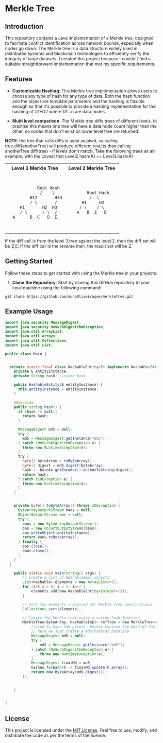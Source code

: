 # Merkle Tree 


## Introduction

This repository contains a Java implementation of a Merkle tree, designed to facilitate conflict identification across network bounds, especially when nodes go down. 
The Merkle tree is a data structure widely used in distributed systems and blockchain technologies to efficiently verify the integrity of large datasets. 
I created this project because I couldn't find a suitable straightforward implementation that met my specific requirements.

## Features

- **Customizable Hashing**: This Merkle tree implementation allows users to choose any type of hash for any type of data. Both the hash function and the object are template parameters and the hashing is flexible enough so that it's possible to provide a hashing implementation for the hashing of D1+D2 where D1...n are data nodes.

- **Multi level comparison**: The Merkle tree diffs trees of different levels. In practise this means one tree will have a data node count higher than the other, so nodes that don't exist on lower level tree are returned. 
  

 **NOTE**: the tree that calls diffs is used as pivot, so calling  tree.diff(anotherTree) will produce different results than calling anotherTree.diff(tree) 
    - if levels don't match. Take the following trees as an example, with the caveat that Level2.hash(A) == Level3.hash(A)

<table>
<tr>
<th>Level 3 Merkle Tree</th>
<th>Level 2 Merkle Tree</th>
</tr>
<tr>
<td>
<pre>

                Root Hash
                 /    \
             H12       H34
             / \       / 
         H1       H2  H3  
         / \      / \  / 
      A      B  C   D  E 
</pre>
</td>
<td>
<pre>

            Root Hash
             /  \       
          H1     H2   
         / \    / \  
        A   B  Z   D 
</pre>
</td>
</tr>
</table>

If the diff call is from the level 3 tree against the level 2, then the diff set will be Z,E; If the diff call is the reverse
then, the result set will be Z. 


## Getting Started

Follow these steps to get started with using the Merkle tree in your projects:

1. **Clone the Repository**: Start by cloning this GitHub repository to your local machine using the following command:

```
git clone https://github.com/nunoOliveiraqwe/merkleTree.git
```


## Example Usage

```java
import java.security.MessageDigest;
import java.security.NoSuchAlgorithmException;
import java.util.ArrayList;
import java.util.Arrays;
import java.util.Collections;
import java.util.List;

public class Main {


  private static final class HashableEntity<E> implements Hashable<String> {
    private E entityInstance;
    private String hash; //cache hash

    public HashableEntity(E entityInstance) {
      this.entityInstance = entityInstance;
    }

    @Override
    public String hash() {
      if (hash != null){
        return hash;
      }

      MessageDigest md5 = null;
      try {
        md5 = MessageDigest.getInstance("md5");
      } catch (NoSuchAlgorithmException e) {
        throw new RuntimeException(e);
      }
      try {
        byte[] byteArray = toByteArray();
        byte[] digest = md5.digest(byteArray);
        hash =  Base64.getEncoder().encodeToString(digest);
        return hash;
      } catch (IOException e) {
        throw new RuntimeException(e);
      }
    }


    private byte[] toByteArray() throws IOException {
      ByteArrayOutputStream baos = null;
      ObjectOutputStream oos = null;
      try {
        baos = new ByteArrayOutputStream();
        oos = new ObjectOutputStream(baos);
        oos.writeObject(entityInstance);
        return baos.toByteArray();
      } finally {
        oos.close();
        baos.close();
      }
    }
  }

    public static void main(String[] args) {
        // Create a list of HashableImpl objects
        List<Hashable> elements = new ArrayList<>();
        for (int i = 0; i < 4; i++) {
            elements.add(new HashableEntity<Integer>(i));
        }

        // Sort the elements (required for Merkle tree construction)
        Collections.sort(elements);

        // Create the Merkle tree using a custom hash function
        MerkleTree<ByteArray, HashableImpl> refTree = new MerkleTree<>(elements, hashes -> {
            //used to hash the parent, hashes contain the hash of the left and right child
            // here we just create a md5(hash(a),hash(b)9
            MessageDigest md5 = null;
            try {
                md5 = MessageDigest.getInstance("md5");
            } catch (NoSuchAlgorithmException e) {
                throw new RuntimeException(e);
            }
            MessageDigest finalMd = md5;
            hashes.forEach(h -> finalMd.update(h.array));
            return new ByteArray(md5.digest());
        });
        
        
    }
    

}
```


## License
This project is licensed under the [MIT License](https://opensource.org/license/mit/). Feel free to use, modify, and distribute the code as per the terms of the license.

